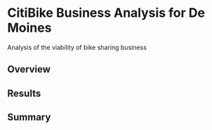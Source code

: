 # CitiBike Business Analysis for De Moines

Analysis of the viability of bike sharing business

## Overview




## Results



## Summary


